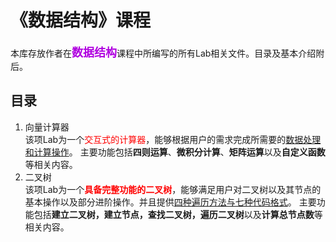 # 《数据结构》课程   
本库存放作者在<font size=4 color=bluie>**数据结构**</font>课程中所编写的所有Lab相关文件。目录及基本介绍附后。
## 目录
1. 向量计算器   
该项Lab为一个<font color=red>交互式的计算器</font>，能够根据用户的需求完成所需要的<u>数据处理和计算操作</u>。
主要功能包括**四则运算**、**微积分计算**、**矩阵运算**以及**自定义函数**等相关内容。
2. 二叉树   
该项Lab为一个<font color=red>**具备完整功能的二叉树**</font>，能够满足用户对二叉树以及其节点的基本操作以及部分进阶操作。并且提供<u>四种遍历方法与七种代码格式</u>。
主要功能包括**建立二叉树，建立节点，查找二叉树，遍历二叉树**以及**计算总节点数**等相关内容。

